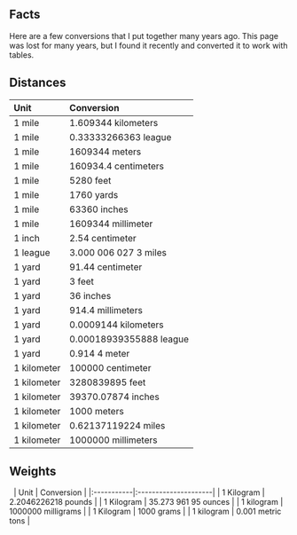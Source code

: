 ## Facts

Here are a few conversions that I put together many years ago. This page was lost for many years, but I found it recently and converted it to work with tables.

##  Distances

| Unit        | Conversion              |
|:------------|:------------------------|
| 1 mile      | 1.609344 kilometers     |
| 1 mile      | 0.33333266363 league    |
| 1 mile      | 1609344 meters          |
| 1 mile      | 160934.4 centimeters    |
| 1 mile      | 5280 feet               |
| 1 mile      | 1760 yards              |
| 1 mile      | 63360 inches            |
| 1 mile      | 1609344 millimeter      |
| 1 inch      | 2.54 centimeter         |
| 1 league    | 3.000 006 027 3 miles   |
| 1 yard      | 91.44 centimeter        |
| 1 yard      | 3 feet                  |
| 1 yard      | 36 inches               |
| 1 yard      | 914.4 millimeters       |
| 1 yard      | 0.0009144 kilometers    |
| 1 yard      | 0.00018939355888 league |
| 1 yard      | 0.914 4 meter           |
| 1 kilometer | 100000 centimeter       |
| 1 kilometer | 3280839895 feet         |
| 1 kilometer | 39370.07874 inches      |
| 1 kilometer | 1000 meters             |
| 1 kilometer | 0.62137119224 miles     |
| 1 kilometer | 1000000 millimeters     |


## Weights
 
| Unit       | Conversion           |
|:-----------|:---------------------|
| 1 Kilogram | 2.2046226218 pounds  |
| 1 Kilogram | 35.273 961 95 ounces |
| 1 kilogram | 1000000 milligrams   |
| 1 Kilogram | 1000 grams           |
| 1 kilogram | 0.001 metric tons    |                
